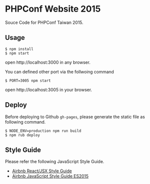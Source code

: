 # PHPConf Website 2015

Souce Code for PHPConf Taiwan 2015.

## Usage

```
$ npm install
$ npm start
```

open http://localhost:3000 in any browser.

You can defined other port via the follwoing command

```
$ PORT=3005 npm start
```

open http://localhost:3005 in your browser.

## Deploy

Before deploying to Github `gh-pages`, please generate the static file as following command.

```
$ NODE_ENV=production npm run build
$ npm rub deploy
```

## Style Guide

Please refer the following JavaScript Style Guide.

* [Airbnb React/JSX Style Guide](https://github.com/airbnb/javascript/tree/master/react)
* [Airbnb JavaScript Style Guide ES2015](https://github.com/airbnb/javascript)

